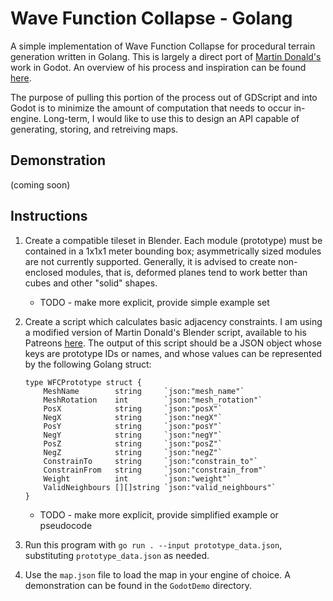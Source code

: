# Wave Function Collapse - Golang

A simple implementation of Wave Function Collapse for procedural terrain generation written in Golang. This is largely a direct port of [Martin Donald's](https://www.youtube.com/@MartinDonald) work in Godot. An overview of his process and inspiration can be found [here](https://www.youtube.com/watch?v=2SuvO4Gi7uY).

The purpose of pulling this portion of the process out of GDScript and into Godot is to minimize the amount of computation that needs to occur in-engine. Long-term, I would like to use this to design an API capable of generating, storing, and retreiving maps.

## Demonstration

(coming soon)

## Instructions

1. Create a compatible tileset in Blender. Each module (prototype) must be contained in a 1x1x1 meter bounding box; asymmetrically sized modules are not currently supported. Generally, it is advised to create non-enclosed modules, that is, deformed planes tend to work better than cubes and other "solid" shapes.
    - TODO - make more explicit, provide simple example set

2. Create a script which calculates basic adjacency constraints. I am using a modified version of Martin Donald's Blender script, available to his Patreons [here](https://www.patreon.com/bolddunkley). The output of this script should be a JSON object whose keys are prototype IDs or names, and whose values can be represented by the following Golang struct:

    ```golang
    type WFCPrototype struct {
        MeshName        string     `json:"mesh_name"`
        MeshRotation    int        `json:"mesh_rotation"`
        PosX            string     `json:"posX"`
        NegX            string     `json:"negX"`
        PosY            string     `json:"posY"`
        NegY            string     `json:"negY"`
        PosZ            string     `json:"posZ"`
        NegZ            string     `json:"negZ"`
        ConstrainTo     string     `json:"constrain_to"`
        ConstrainFrom   string     `json:"constrain_from"`
        Weight          int        `json:"weight"`
        ValidNeighbours [][]string `json:"valid_neighbours"`
    }
    ```

    - TODO - make more explicit, provide simplified example or pseudocode

3. Run this program with `go run . --input prototype_data.json`, substituting `prototype_data.json` as needed.

4. Use the `map.json` file to load the map in your engine of choice. A demonstration can be found in the `GodotDemo` directory.
